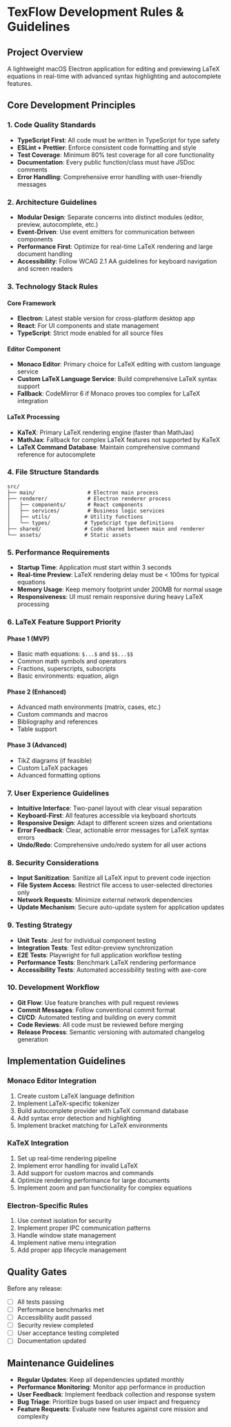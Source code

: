 # TexFlow Development Rules & Guidelines

## Project Overview
A lightweight macOS Electron application for editing and previewing LaTeX equations in real-time with advanced syntax highlighting and autocomplete features.

## Core Development Principles

### 1. Code Quality Standards
- **TypeScript First**: All code must be written in TypeScript for type safety
- **ESLint + Prettier**: Enforce consistent code formatting and style
- **Test Coverage**: Minimum 80% test coverage for all core functionality
- **Documentation**: Every public function/class must have JSDoc comments
- **Error Handling**: Comprehensive error handling with user-friendly messages

### 2. Architecture Guidelines
- **Modular Design**: Separate concerns into distinct modules (editor, preview, autocomplete, etc.)
- **Event-Driven**: Use event emitters for communication between components
- **Performance First**: Optimize for real-time LaTeX rendering and large document handling
- **Accessibility**: Follow WCAG 2.1 AA guidelines for keyboard navigation and screen readers

### 3. Technology Stack Rules

#### Core Framework
- **Electron**: Latest stable version for cross-platform desktop app
- **React**: For UI components and state management
- **TypeScript**: Strict mode enabled for all source files

#### Editor Component
- **Monaco Editor**: Primary choice for LaTeX editing with custom language service
- **Custom LaTeX Language Service**: Build comprehensive LaTeX syntax support
- **Fallback**: CodeMirror 6 if Monaco proves too complex for LaTeX integration

#### LaTeX Processing
- **KaTeX**: Primary LaTeX rendering engine (faster than MathJax)
- **MathJax**: Fallback for complex LaTeX features not supported by KaTeX
- **LaTeX Command Database**: Maintain comprehensive command reference for autocomplete

### 4. File Structure Standards
```
src/
├── main/                 # Electron main process
├── renderer/             # Electron renderer process
│   ├── components/       # React components
│   ├── services/         # Business logic services
│   ├── utils/           # Utility functions
│   └── types/           # TypeScript type definitions
├── shared/              # Code shared between main and renderer
└── assets/              # Static assets
```

### 5. Performance Requirements
- **Startup Time**: Application must start within 3 seconds
- **Real-time Preview**: LaTeX rendering delay must be < 100ms for typical equations
- **Memory Usage**: Keep memory footprint under 200MB for normal usage
- **Responsiveness**: UI must remain responsive during heavy LaTeX processing

### 6. LaTeX Feature Support Priority

#### Phase 1 (MVP)
- Basic math equations: `$...$` and `$$...$$`
- Common math symbols and operators
- Fractions, superscripts, subscripts
- Basic environments: equation, align

#### Phase 2 (Enhanced)
- Advanced math environments (matrix, cases, etc.)
- Custom commands and macros
- Bibliography and references
- Table support

#### Phase 3 (Advanced)
- TikZ diagrams (if feasible)
- Custom LaTeX packages
- Advanced formatting options

### 7. User Experience Guidelines
- **Intuitive Interface**: Two-panel layout with clear visual separation
- **Keyboard-First**: All features accessible via keyboard shortcuts
- **Responsive Design**: Adapt to different screen sizes and orientations
- **Error Feedback**: Clear, actionable error messages for LaTeX syntax errors
- **Undo/Redo**: Comprehensive undo/redo system for all user actions

### 8. Security Considerations
- **Input Sanitization**: Sanitize all LaTeX input to prevent code injection
- **File System Access**: Restrict file access to user-selected directories only
- **Network Requests**: Minimize external network dependencies
- **Update Mechanism**: Secure auto-update system for application updates

### 9. Testing Strategy
- **Unit Tests**: Jest for individual component testing
- **Integration Tests**: Test editor-preview synchronization
- **E2E Tests**: Playwright for full application workflow testing
- **Performance Tests**: Benchmark LaTeX rendering performance
- **Accessibility Tests**: Automated accessibility testing with axe-core

### 10. Development Workflow
- **Git Flow**: Use feature branches with pull request reviews
- **Commit Messages**: Follow conventional commit format
- **CI/CD**: Automated testing and building on every commit
- **Code Reviews**: All code must be reviewed before merging
- **Release Process**: Semantic versioning with automated changelog generation

## Implementation Guidelines

### Monaco Editor Integration
1. Create custom LaTeX language definition
2. Implement LaTeX-specific tokenizer
3. Build autocomplete provider with LaTeX command database
4. Add syntax error detection and highlighting
5. Implement bracket matching for LaTeX environments

### KaTeX Integration
1. Set up real-time rendering pipeline
2. Implement error handling for invalid LaTeX
3. Add support for custom macros and commands
4. Optimize rendering performance for large documents
5. Implement zoom and pan functionality for complex equations

### Electron-Specific Rules
1. Use context isolation for security
2. Implement proper IPC communication patterns
3. Handle window state management
4. Implement native menu integration
5. Add proper app lifecycle management

## Quality Gates
Before any release:
- [ ] All tests passing
- [ ] Performance benchmarks met
- [ ] Accessibility audit passed
- [ ] Security review completed
- [ ] User acceptance testing completed
- [ ] Documentation updated

## Maintenance Guidelines
- **Regular Updates**: Keep all dependencies updated monthly
- **Performance Monitoring**: Monitor app performance in production
- **User Feedback**: Implement feedback collection and response system
- **Bug Triage**: Prioritize bugs based on user impact and frequency
- **Feature Requests**: Evaluate new features against core mission and complexity

